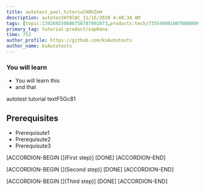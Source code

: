 ```yaml
---
title: autotest_pool_tutorialH0hZeH
description: autotestH70l8C_11/15/2020 4:48:34 AM
tags: [topic:139269250608756787992873,products:tech/73554900100700000996,tutorial:experience/advanced]
primary_tag: tutorial:product/sapHana
time: 753
author_profile: https://github.com/ksAutotests
author_name: ksAutotests
---
```

### You will learn
- You will learn this
- and that

autotest tutorial textF5Gc81

## Prerequisites
- Prerequisute1
- Prerequisute2
- Prerequisute3

[ACCORDION-BEGIN [](First step)]
[DONE]
[ACCORDION-END]

[ACCORDION-BEGIN [](Second step)]
[DONE]
[ACCORDION-END]

[ACCORDION-BEGIN [](Third step)]
[DONE]
[ACCORDION-END]


